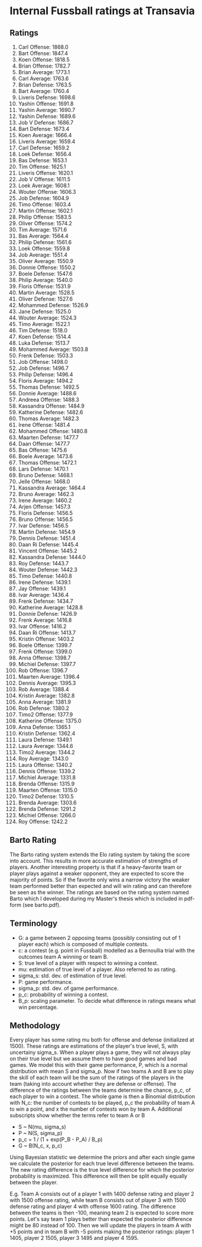 # Internal Fussball ratings at Transavia
## Ratings
1. Carl Offense: 1868.0 
2. Bart Offense: 1847.4 
3. Koen Offense: 1818.5 
4. Brian Offense: 1782.7 
5. Brian Average: 1773.1 
6. Carl Average: 1763.6 
7. Brian Defense: 1763.5 
8. Bart Average: 1760.4 
9. Liveris Defense: 1698.6 
10. Yashin Offense: 1691.8 
11. Yashin Average: 1690.7 
12. Yashin Defense: 1689.6 
13. Job V Defense: 1686.7 
14. Bart Defense: 1673.4 
15. Koen Average: 1666.4 
16. Liveris Average: 1659.4 
17. Carl Defense: 1659.2 
18. Loek Defense: 1656.4 
19. Bas Defense: 1653.1 
20. Tim Offense: 1625.1 
21. Liveris Offense: 1620.1 
22. Job V Offense: 1611.5 
23. Loek Average: 1608.1 
24. Wouter Offense: 1606.3 
25. Job Defense: 1604.9 
26. Timo Offense: 1603.4 
27. Martin Offense: 1602.1 
28. Philip Offense: 1583.5 
29. Oliver Offense: 1574.2 
30. Tim Average: 1571.6 
31. Bas Average: 1564.4 
32. Philip  Defense: 1561.6 
33. Loek Offense: 1559.8 
34. Job Average: 1551.4 
35. Oliver Average: 1550.9 
36. Donnie Offense: 1550.2 
37. Boele Defense: 1547.6 
38. Philip Average: 1540.0 
39. Floris Offense: 1531.9 
40. Martin Average: 1528.5 
41. Oliver Defense: 1527.6 
42. Mohammed Defense: 1526.9 
43. Jane Defense: 1525.0 
44. Wouter Average: 1524.3 
45. Timo Average: 1522.1 
46. Tim Defense: 1518.0 
47. Koen Defense: 1514.4 
48. Luka Defense: 1513.7 
49. Mohammed Average: 1503.8 
50. Frenk  Defense: 1503.3 
51. Job Offense: 1498.0 
52. Job  Defense: 1496.7 
53. Philip Defense: 1496.4 
54. Floris Average: 1494.2 
55. Thomas Defense: 1492.5 
56. Donnie Average: 1488.6 
57. Andreea Offense: 1488.3 
58. Kassandra Offense: 1484.9 
59. Katherine Defense: 1482.6 
60. Thomas Average: 1482.3 
61. Irene Offense: 1481.4 
62. Mohammed Offense: 1480.8 
63. Maarten Defense: 1477.7 
64. Daan Offense: 1477.7 
65. Bas Offense: 1475.6 
66. Boele Average: 1473.6 
67. Thomas Offense: 1472.1 
68. Lars Defense: 1470.1 
69. Bruno Defense: 1468.1 
70. Jelle Offense: 1468.0 
71. Kassandra Average: 1464.4 
72. Bruno Average: 1462.3 
73. Irene Average: 1460.2 
74. Arjen Offense: 1457.3 
75. Floris Defense: 1456.5 
76. Bruno Offense: 1456.5 
77. Ivar Defense: 1456.5 
78. Martin Defense: 1454.9 
79. Dennis Defense: 1451.4 
80. Daan Ri Defense: 1445.4 
81. Vincent Offense: 1445.2 
82. Kassandra Defense: 1444.0 
83. Roy Defense: 1443.7 
84. Wouter Defense: 1442.3 
85. Timo Defense: 1440.8 
86. Irene Defense: 1439.1 
87. Jay Offense: 1439.1 
88. Ivar Average: 1436.4 
89. Frenk Defense: 1434.7 
90. Katherine Average: 1428.8 
91. Donnie Defense: 1426.9 
92. Frenk Average: 1416.8 
93. Ivar Offense: 1416.2 
94. Daan Ri Offense: 1413.7 
95. Kristin Offense: 1403.2 
96. Boele Offense: 1399.7 
97. Frenk Offense: 1399.0 
98. Anna Offense: 1398.7 
99. Michiel Defense: 1397.7 
100. Rob Offense: 1396.7 
101. Maarten Average: 1396.4 
102. Dennis Average: 1395.3 
103. Rob Average: 1388.4 
104. Kristin Average: 1382.8 
105. Anna Average: 1381.9 
106. Rob Defense: 1380.2 
107. Timo2 Offense: 1377.9 
108. Katherine Offense: 1375.0 
109. Anna Defense: 1365.1 
110. Kristin Defense: 1362.4 
111. Laura Defense: 1349.1 
112. Laura Average: 1344.6 
113. Timo2 Average: 1344.2 
114. Roy Average: 1343.0 
115. Laura Offense: 1340.2 
116. Dennis Offense: 1339.2 
117. Michiel Average: 1331.8 
118. Brenda Offense: 1315.9 
119. Maarten Offense: 1315.0 
120. Timo2 Defense: 1310.5 
121. Brenda Average: 1303.6 
122. Brenda Defense: 1291.2 
123. Michiel Offense: 1266.0 
124. Roy Offense: 1242.2 

## Barto Rating
The Barto rating system extends the Elo rating system by taking the score into account. This results in more accurate estimation of strengths of players. Another interesting property is that if a heavy-favorite team or player plays against a weaker opponent, they are expected to score the majority of points. So if the favorite only wins a narrow victory the weaker team performed better than expected and will win rating and can therefore be seen as the winner. The ratings are based on the rating system named Barto which I developed during my Master's thesis which is included in pdf-form (see barto.pdf).
## Terminology
- G: a game between 2 opposing teams (possibly consisting out of 1 player each) which is composed of multiple contests.
- c: a contest (e.g. point in Fussball) modelled as a Bernoullia trial with the outcomes team A winning or team B.
- S: true level of a player with respect to winning a contest.
- mu: estimation of true level of a player. Also referred to as rating.
- sigma_s: std. dev. of estimation of true level.
- P: game performance.
- sigma_p: std. dev. of game performance.
- p_c: probability of winning a contest.
- B_p: scaling parameter. To decide what difference in ratings means what win percentage.
## Methodology
Every player has some rating mu both for offense and defense (initialized at 1500). These ratings are estimations of the player's true level, S, with uncertainy sigma_s. When a player plays a game, they will not always play on their true level but we assume them to have good games and bad games. We model this with their game performance, P, which is a normal distribution with mean S and sigma_p. Now if two teams A and B are to play the skill of each team will be the sum of the ratings of the players in the team (taking into account whether they are defense or offense). The difference of the ratings between the teams determine the chance, p_c, of each player to win a contest. The whole game is then a Binomial distribution with N_c: the number of contests to be played, p_c the probability of team A to win a point, and x the number of contests won by team A. Additional subscripts show whether the terms refer to team A or B
- S ~ N(mu, sigma_s)
- P ~ N(S, sigma_p)
- p_c = 1 / (1 + exp(P_B - P_A) / B_p)
- G ~ B(N_c, x, p_c)

Using Bayesian statistic we determine the priors and after each single game we calculate the posterior for each true level difference between the teams. The new rating difference is the true level difference for which the posterior probability is maximized. This difference will then be split equally equally between the player. 

E.g. Team A consists out of a player 1 with 1400 defense rating and player 2 with 1500 offense rating, while team B consists out of player 3 with 1500 defense rating and player 4 with offense 1600 rating. The difference between the teams is then -100, meaning team 2 is expected to score more points. Let's say team 1 plays better than expected the posterior difference might be 80 instead of 100. Then we will update the players in team A with +5 points and in team B with -5 points making the posterior ratings: player 1 1405, player 2 1505, player 3 1495 and player 4 1595.